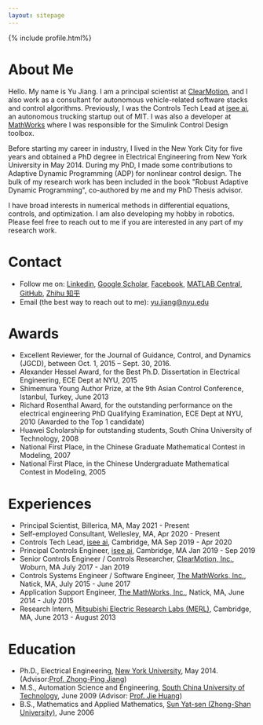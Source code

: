 ```yaml
---
layout: sitepage
---
```


[comment]: # (Insert my picture)
{% include profile.html%}

[comment]: # (Insert my resume below)

# About Me
Hello. My name is Yu Jiang. I am a principal scientist at <a href="http://www.clearmotion.com">ClearMotion</a>, and I also work as a consultant for autonomous vehicle-related software stacks and control algorithms. Previously, I was the Controls Tech Lead at <a href="http://www.isee.ai">isee ai</a>, an autonomous trucking startup out of MIT. I was also a developer at <a href="http://www.mathworks.com">MathWorks</a> where I was responsible for the Simulink Control Design toolbox. 

Before starting my career in industry, I lived in the New York City for five years and
obtained a PhD degree in Electrical Engineering from New York University in May 2014.
During my PhD, I made some contributions to Adaptive Dynamic Programming (ADP)
for nonlinear control design. The bulk of my research work has been
included in the book "Robust Adaptive Dynamic Programming", co-authored by me and my
PhD Thesis advisor.

I have broad interests in numerical methods in differential equations,
controls, and optimization. I am also developing my hobby in robotics. Please feel
free to reach out to me if you are interested in any part of my research work.

# Contact
* Follow me on:
[Linkedin](http://www.linkedin.com/in/yujiang26),
[Google Scholar](http://scholar.google.com/citations?user=QYanTRsAAAAJ),
[Facebook](https://www.facebook.com/yu.jiang.26/),
[MATLAB Central](http://www.mathworks.com/matlabcentral/profile/authors/5012545-yu),
[GitHub](https://github.com/yu-jiang/),
[Zhihu 知乎](https://www.zhihu.com/people/yujiangnyu)
* Email (the best way to reach out to me): yu.jiang@nyu.edu

# Awards
* Excellent Reviewer, for the Journal of Guidance, Control, and Dynamics (JGCD), between Oct. 1, 2015 – Sept. 30, 2016.
* Alexander Hessel Award, for the Best Ph.D. Dissertation in Electrical Engineering, ECE Dept at NYU, 2015
* Shimemura Young Author Prize, at the 9th Asian Control Conference, Istanbul, Turkey, June 2013
* Richard Rosenthal Award, for the outstanding performance on the electrical engineering PhD Qualifying Examination, ECE Dept at NYU, 2010 (Awarded to the Top 1 candidate)
* Huawei Scholarship for outstanding students, South China University of Technology, 2008
* National First Place, in the Chinese Graduate Mathematical Contest in Modeling, 2007
* National First Place, in the Chinese Undergraduate Mathematical Contest in Modeling, 2005


# Experiences
* Principal Scientist, Billerica, MA, May 2021 - Present
* Self-employed Consultant, Wellesley, MA, Apr 2020 - Present
* Controls Tech Lead, <a href="http://www.isee.ai">isee ai</a>, Cambridge, MA Sep 2019 - Apr 2020
* Principal Controls Engineer, <a href="http://www.isee.ai">isee ai</a>, Cambridge, MA Jan 2019 - Sep 2019
* Senior Controls Engineer / Controls Researcher,  <a href="http://www.clearmotion.com">ClearMotion, Inc.</a>, Woburn, MA July 2017 - Jan 2019
* Controls Systems Engineer / Software Engineer, <a href="http://www.mathworks.com">The MathWorks, Inc.</a>, Natick, MA, July 2015 - June 2017
* Application Support Engineer, <a href="http://www.mathworks.com">The MathWorks, Inc.</a>, Natick, MA, June 2014 - July 2015
* Research Intern, <a href="http://www.merl.com">Mitsubishi Electric Research Labs (MERL)</a>, Cambridge, MA, June 2013 - August 2013

# Education
* Ph.D., Electrical Engineering, <a href="http://www.nyu.edu">New York University</a>, May 2014. (Advisor:<a href="http://engineering.nyu.edu/people/zhong-ping-jiang">Prof. Zhong-Ping Jiang</a>)
* M.S., Automation Science and Engineering, <a href="http://www.scut.edu.cn/">South China University of Technology</a>, June 2009 (Advisor: <a href="http://www.mae.cuhk.edu.hk/%7Ejhuang/">Prof. Jie Huang</a>)
* B.S., Mathematics and Applied Mathematics, <a href="http://www.sysu.edu.cn">Sun Yat-sen (Zhong-Shan University)</a>, June 2006
